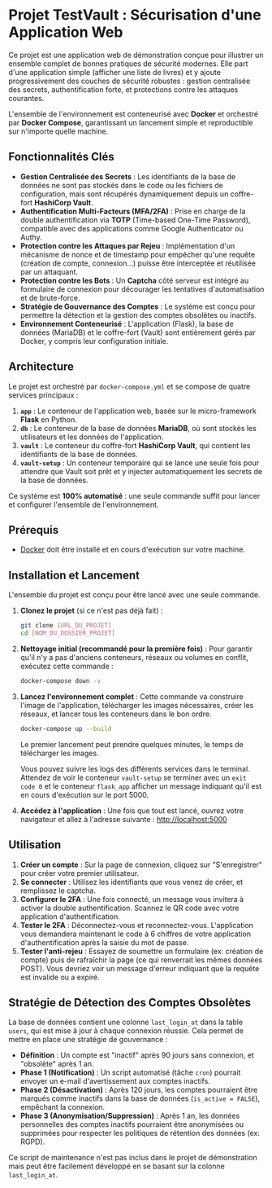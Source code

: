 # Projet TestVault : Sécurisation d'une Application Web

Ce projet est une application web de démonstration conçue pour illustrer un ensemble complet de bonnes pratiques de sécurité modernes. Elle part d'une application simple (afficher une liste de livres) et y ajoute progressivement des couches de sécurité robustes : gestion centralisée des secrets, authentification forte, et protections contre les attaques courantes.

L'ensemble de l'environnement est conteneurisé avec **Docker** et orchestré par **Docker Compose**, garantissant un lancement simple et reproductible sur n'importe quelle machine.

## Fonctionnalités Clés

*   **Gestion Centralisée des Secrets** : Les identifiants de la base de données ne sont pas stockés dans le code ou les fichiers de configuration, mais sont récupérés dynamiquement depuis un coffre-fort **HashiCorp Vault**.
*   **Authentification Multi-Facteurs (MFA/2FA)** : Prise en charge de la double authentification via **TOTP** (Time-based One-Time Password), compatible avec des applications comme Google Authenticator ou Authy.
*   **Protection contre les Attaques par Rejeu** : Implémentation d'un mécanisme de nonce et de timestamp pour empêcher qu'une requête (création de compte, connexion...) puisse être interceptée et réutilisée par un attaquant.
*   **Protection contre les Bots** : Un **Captcha** côté serveur est intégré au formulaire de connexion pour décourager les tentatives d'automatisation et de brute-force.
*   **Stratégie de Gouvernance des Comptes** : Le système est conçu pour permettre la détection et la gestion des comptes obsolètes ou inactifs.
*   **Environnement Conteneurisé** : L'application (Flask), la base de données (MariaDB) et le coffre-fort (Vault) sont entièrement gérés par Docker, y compris leur configuration initiale.

## Architecture

Le projet est orchestré par `docker-compose.yml` et se compose de quatre services principaux :

1.  **`app`** : Le conteneur de l'application web, basée sur le micro-framework **Flask** en Python.
2.  **`db`** : Le conteneur de la base de données **MariaDB**, où sont stockés les utilisateurs et les données de l'application.
3.  **`vault`** : Le conteneur du coffre-fort **HashiCorp Vault**, qui contient les identifiants de la base de données.
4.  **`vault-setup`** : Un conteneur temporaire qui se lance une seule fois pour attendre que Vault soit prêt et y injecter automatiquement les secrets de la base de données.

Ce système est **100% automatisé** : une seule commande suffit pour lancer et configurer l'ensemble de l'environnement.

## Prérequis

*   [Docker](https://www.docker.com/products/docker-desktop/) doit être installé et en cours d'exécution sur votre machine.

## Installation et Lancement

L'ensemble du projet est conçu pour être lancé avec une seule commande.

1.  **Clonez le projet** (si ce n'est pas déjà fait) :
    ```bash
    git clone [URL_DU_PROJET]
    cd [NOM_DU_DOSSIER_PROJET]
    ```

2.  **Nettoyage initial (recommandé pour la première fois)** :
    Pour garantir qu'il n'y a pas d'anciens conteneurs, réseaux ou volumes en conflit, exécutez cette commande :
    ```bash
    docker-compose down -v
    ```

3.  **Lancez l'environnement complet** :
    Cette commande va construire l'image de l'application, télécharger les images nécessaires, créer les réseaux, et lancer tous les conteneurs dans le bon ordre.
    ```bash
    docker-compose up --build
    ```

    Le premier lancement peut prendre quelques minutes, le temps de télécharger les images.

    Vous pouvez suivre les logs des différents services dans le terminal. Attendez de voir le conteneur `vault-setup` se terminer avec un `exit code 0` et le conteneur `flask_app` afficher un message indiquant qu'il est en cours d'exécution sur le port 5000.

4.  **Accédez à l'application** :
    Une fois que tout est lancé, ouvrez votre navigateur et allez à l'adresse suivante :
    [http://localhost:5000](http://localhost:5000)

## Utilisation

1.  **Créer un compte** : Sur la page de connexion, cliquez sur "S'enregistrer" pour créer votre premier utilisateur.
2.  **Se connecter** : Utilisez les identifiants que vous venez de créer, et remplissez le captcha.
3.  **Configurer le 2FA** : Une fois connecté, un message vous invitera à activer la double authentification. Scannez le QR code avec votre application d'authentification.
4.  **Tester le 2FA** : Déconnectez-vous et reconnectez-vous. L'application vous demandera maintenant le code à 6 chiffres de votre application d'authentification après la saisie du mot de passe.
5.  **Tester l'anti-rejeu** : Essayez de soumettre un formulaire (ex: création de compte) puis de rafraîchir la page (ce qui renverrait les mêmes données POST). Vous devriez voir un message d'erreur indiquant que la requête est invalide ou a expiré.

## Stratégie de Détection des Comptes Obsolètes

La base de données contient une colonne `last_login_at` dans la table `users`, qui est mise à jour à chaque connexion réussie. Cela permet de mettre en place une stratégie de gouvernance :

*   **Définition** : Un compte est "inactif" après 90 jours sans connexion, et "obsolète" après 1 an.
*   **Phase 1 (Notification)** : Un script automatisé (tâche `cron`) pourrait envoyer un e-mail d'avertissement aux comptes inactifs.
*   **Phase 2 (Désactivation)** : Après 120 jours, les comptes pourraient être marqués comme inactifs dans la base de données (`is_active = FALSE`), empêchant la connexion.
*   **Phase 3 (Anonymisation/Suppression)** : Après 1 an, les données personnelles des comptes inactifs pourraient être anonymisées ou supprimées pour respecter les politiques de rétention des données (ex: RGPD).

Ce script de maintenance n'est pas inclus dans le projet de démonstration mais peut être facilement développé en se basant sur la colonne `last_login_at`.